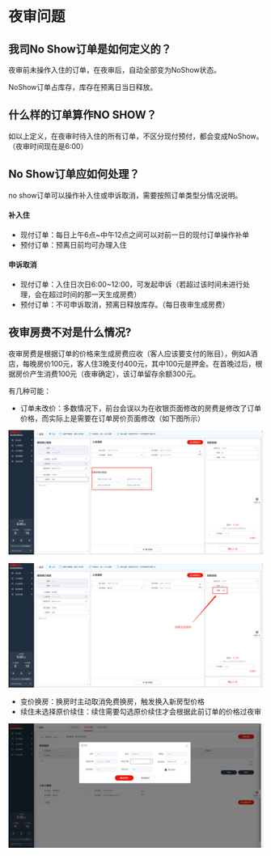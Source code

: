 # 夜审问题

## 我司No Show订单是如何定义的？

夜审前未操作入住的订单，在夜审后，自动全部变为NoShow状态。

NoShow订单占库存，库存在预离日当日释放。

## 什么样的订单算作NO SHOW？

如以上定义，在夜审时待入住的所有订单，不区分现付预付，都会变成NoShow。（夜审时间现在是6:00）

## No Show订单应如何处理？

no show订单可以操作补入住或申诉取消，需要按照订单类型分情况说明。

#### 补入住

* 现付订单：每日上午6点~中午12点之间可以对前一日的现付订单操作补单
* 预付订单：预离日前均可办理入住

#### 申诉取消

* 现付订单：入住日次日6:00~12:00，可发起申诉（若超过该时间未进行处理，会在超过时间的那一天生成房费）
* 预付订单：不可申诉取消，预离日释放库存。（每日夜审生成房费）

## 夜审房费不对是什么情况?

夜审房费是根据订单的价格来生成房费应收（客人应该要支付的账目），例如A酒店，每晚房价100元，客人住3晚支付400元，其中100元是押金。在首晚过后，根据房价产生消费100元（夜审确定），该订单留存余额300元。

有几种可能：

* 订单未改价：多数情况下，前台会误以为在收银页面修改的房费是修改了订单价格，而实际上是需要在订单房价页面修改（如下图所示）

![&#x5DE6;&#x4FA7;&#x9884;&#x5B9A;&#x4FE1;&#x606F;&#x70B9;&#x51FB;&#x603B;&#x623F;&#x4EF7;&#x4FEE;&#x6539;&#x8BA2;&#x5355;&#x4EF7;&#x683C;](../.gitbook/assets/image%20%28682%29.png)

![&#x6536;&#x94F6;&#x5E76;&#x975E;&#x6539;&#x4EF7;](../.gitbook/assets/image%20%28341%29.png)

* 变价换房：换房时主动取消免费换房，触发换入新房型价格
* 续住未选择原价续住：续住需要勾选原价续住才会根据此前订单的价格过夜审

![&#x4E3B;&#x52A8;&#x53D6;&#x6D88;&#x539F;&#x4EF7;&#x7EED;&#x4F4F;&#x5BFC;&#x81F4;&#x4EF7;&#x683C;&#x53D8;&#x66F4;](../.gitbook/assets/image%20%28361%29.png)

